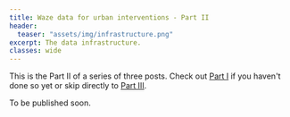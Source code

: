 ```yaml
---
title: Waze data for urban interventions - Part II
header:
  teaser: "assets/img/infrastructure.png"
excerpt: The data infrastructure.
classes: wide
---
```


This is the Part II of a series of three posts. Check out [Part I](/waze1) if you haven't done so yet or skip directly to [Part III](/waze3).

To be published soon.

<!--
As explained in [Part I](/waze1) of this article series, Waze provides a data stream that is updated every one minute. It's basically a JSON file containing relevant information about local traffic which, in a nutshell, is comprised of the following features:

* datetime
* jam id
* jam length
* jam speed
* jam delay (delay caused to the driver when compared to free flow)
* coordinates vector (a list of cordinates indicating the geographical position of the jam line)

In summary, for every single jam line that exists in the city for that particular moment, we could get the above information. And that is updated every minute.

That begs the question: what's the best way to capture and store this data, so it can be retrieved for analysis in a future moment?

Well, before we get into a plethora of data engineering terms, we must lay down a few restrictions we had by being a government division with very restricted budget:

1. We could not rely on any major cloud solution (AWS, Azure, Google Cloud, etc.). Due to slow bureaucracy, it would take to long for the purchase to be accepted by the authorities;
2. The data could not be analyzed locally. The available computer infrastructure was insufficient even for the simplest analysis.
3. Price and simplicity had to precede performance. Due to lack of specialized skills in our department, the maintainability of the system was far more important than its sophistication.

After months of subsequent experimentation, the architecture was the following: -->
